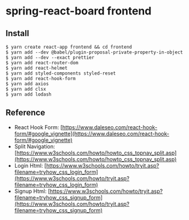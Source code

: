 # spring-react-board frontend


## Install
```
$ yarn create react-app frontend && cd frontend
$ yarn add --dev @babel/plugin-proposal-private-property-in-object
$ yarn add --dev --exact prettier
$ yarn add react-router-dom
$ yarn add react-helmet
$ yarn add styled-components styled-reset
$ yarn add react-hook-form
$ yarn add axios
$ yarn add clsx
$ yarn add lodash
```

## Reference
- React Hook Form: [https://www.daleseo.com/react-hook-form/#google_vignette](https://www.daleseo.com/react-hook-form/#google_vignette)
- Split Navigation: [https://www.w3schools.com/howto/howto_css_topnav_split.asp](https://www.w3schools.com/howto/howto_css_topnav_split.asp)
- Login Html: [https://www.w3schools.com/howto/tryit.asp?filename=tryhow_css_login_form](https://www.w3schools.com/howto/tryit.asp?filename=tryhow_css_login_form)
- Signup Html: [https://www.w3schools.com/howto/tryit.asp?filename=tryhow_css_signup_form](https://www.w3schools.com/howto/tryit.asp?filename=tryhow_css_signup_form)
